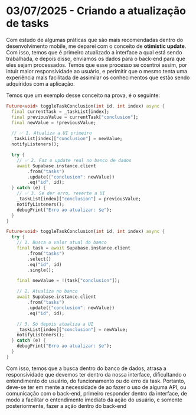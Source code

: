 # 03/07/2025 - Criando a atualização de tasks

Com estudo de algumas práticas que são mais recomendadas dentro do desenvolvimento mobile, me 
deparei com o conceito de **otimistic update**. Com isso, temos que é primeiro atualizado a 
interface a qual está sendo trabalhada, e depois disso, enviamos os dados para o back-end para que 
eles sejam processados. Temos que esse processo se cosntroi assim, por intuir maior responsividade
ao usuário, e perimitir que o mesmo tenta uma experiência mais facilitada de assimilar os conhecimentos
que estão sendo adquiridos com a aplicação.

Temos que um exemplo desse conceito na prova, é o seguinte:

```dart
Future<void> toggleTaskConclusion(int id, int index) async {
  final currentTask = _taskList[index];
  final previousValue = currentTask["conclusion"];
  final newValue = !previousValue;

  // ✅ 1. Atualiza a UI primeiro
  _taskList[index]["conclusion"] = newValue;
  notifyListeners();

  try {
    // ✅ 2. Faz o update real no banco de dados
    await Supabase.instance.client
        .from("tasks")
        .update({"conclusion": newValue})
        .eq("id", id);
  } catch (e) {
    // ✅ 3. Se der erro, reverte a UI
    _taskList[index]["conclusion"] = previousValue;
    notifyListeners();
    debugPrint("Erro ao atualizar: $e");
  }
}

```

```dart
Future<void> toggleTaskConclusion(int id, int index) async {
  try {
    // 1. Busca o valor atual do banco
    final task = await Supabase.instance.client
        .from("tasks")
        .select()
        .eq("id", id)
        .single();

    final newValue = !(task["conclusion"]);

    // 2. Atualiza no banco
    await Supabase.instance.client
        .from("tasks")
        .update({"conclusion": newValue})
        .eq("id", id);

    // 3. Só depois atualiza a UI
    _taskList[index]["conclusion"] = newValue;
    notifyListeners();
  } catch (e) {
    debugPrint("Erro ao atualizar: $e");
  }
}
```

Com isso, temos que a busca dentro do banco de dados, atrasa a responsividade que devemos ter dentro
da nossa interface, dificultando o entendimento do usuário, do funcionamento ou do erro da task. Portanto,
deve-se ter em mente a necessidade de ao fazer o uso de alguma API, ou comunicação com o back-end, primeiro 
responder dentro da interface, de modo a facilitar o entendimento imediato da ação do usuário, e somente 
posteriormente, fazer a ação dentro do back-end
    

